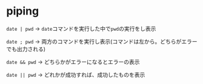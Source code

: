 # piping

`date | pwd` -> `date`コマンドを実行した中で`pwd`の実行をし表示

`date ; pwd` -> 両方のコマンドを実行し表示(コマンドは左から。どちらがエラーでも出力される)

`date && pwd` -> どちらかがエラーになるとエラーの表示

`date || pwd` -> どれかが成功すれば、成功したものを表示


